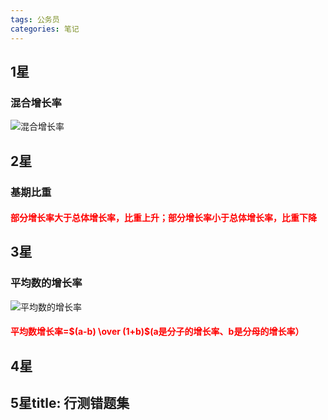 ```yaml
---
tags: 公务员
categories: 笔记
---
```


## 1星
### 混合增长率
![混合增长率](混合增长率1.png)

## 2星
### 基期比重
<h4 style="color: red;">部分增长率大于总体增长率，比重上升；部分增长率小于总体增长率，比重下降</h4>

## 3星
### 平均数的增长率
![平均数的增长率](平均数的增长率1.png)
<h4 style="color: red">平均数增长率=$(a-b) \over (1+b)$(a是分子的增长率、b是分母的增长率）</h4>

## 4星

## 5星title: 行测错题集
